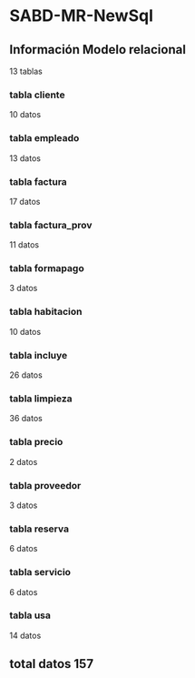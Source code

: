 # SABD-MR-NewSql

## Información Modelo relacional 
13 tablas

### tabla cliente
10 datos

### tabla empleado
13 datos

### tabla factura
17 datos
 
### tabla factura_prov
11 datos 
 
### tabla formapago
3 datos 
 
### tabla habitacion
10 datos 
 
### tabla incluye
26 datos 
 
### tabla limpieza
36 datos 

### tabla precio
2 datos

### tabla proveedor
3 datos
 
### tabla reserva
6 datos 

### tabla servicio
6 datos
 
### tabla usa
14 datos 

## total datos 157 

